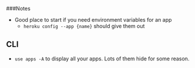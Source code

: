 ###Notes

* Good place to start if you need environment variables for an app
	* `heroku config --app {name}` should give them out

## CLI

* `use apps -A` to display all your apps. Lots of them hide for some reason.

